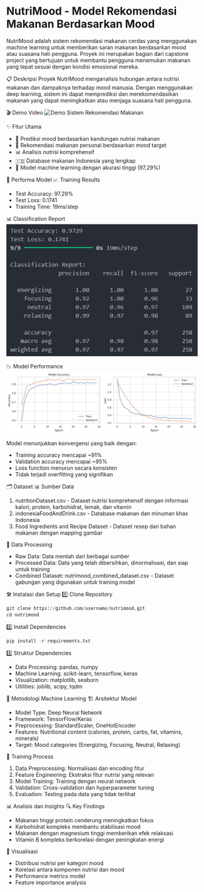 # NutriMood - Model Rekomendasi Makanan Berdasarkan Mood
NutriMood adalah sistem rekomendasi makanan cerdas yang menggunakan machine learning untuk memberikan saran makanan berdasarkan mood atau suasana hati pengguna. Proyek ini merupakan bagian dari capstone project yang bertujuan untuk membantu pengguna menemukan makanan yang tepat sesuai dengan kondisi emosional mereka.

📋 Deskripsi Proyek
NutriMood menganalisis hubungan antara nutrisi makanan dan dampaknya terhadap mood manusia. Dengan menggunakan deep learning, sistem ini dapat memprediksi dan merekomendasikan makanan yang dapat meningkatkan atau menjaga suasana hati pengguna.

🎬 Demo Video
![Demo Sistem Rekomendasi Makanan](assets/demo-aplikasi.gif)

✨ Fitur Utama
* 🎯 Prediksi mood berdasarkan kandungan nutrisi makanan
* 🍕 Rekomendasi makanan personal berdasarkan mood target
* 📊 Analisis nutrisi komprehensif
* 🇮🇩 Database makanan Indonesia yang lengkap
* 🤖 Model machine learning dengan akurasi tinggi (97,29%)

🚀 Performa Model
📈 Training Results
* Test Accuracy: 97.29%
* Test Loss: 0.1741
* Training Time: 19ms/step

📊 Classification Report
![Demo Sistem Rekomendasi Makanan](assets/classification_report.png)

📉 Model Performance
![Demo Sistem Rekomendasi Makanan](assets/model_perfomance.png)

Model menunjukkan konvergensi yang baik dengan:
* Training accuracy mencapai ~91%
* Validation accuracy mencapai ~95%
* Loss function menurun secara konsisten
* Tidak terjadi overfitting yang signifikan

🗂️ Dataset
📊 Sumber Data

1. nutritionDataset.csv - Dataset nutrisi komprehensif dengan informasi kalori, protein, karbohidrat, lemak, dan vitamin
2. indonesiaFoodAndDrink.csv - Database makanan dan minuman khas Indonesia
3. Food Ingredients and Recipe Dataset - Dataset resep dan bahan makanan dengan mapping gambar

🔄 Data Processing

* Raw Data: Data mentah dari berbagai sumber
* Processed Data: Data yang telah dibersihkan, dinormalisasi, dan siap untuk training
* Combined Dataset: nutrimood_combined_dataset.csv - Dataset gabungan yang digunakan untuk training model

🛠️ Instalasi dan Setup
1️⃣ Clone Repository
```python
git clone https://github.com/username/nutrimood.git
cd nutrimood
```

2️⃣ Install Dependencies
```python
pip install -r requirements.txt
```

3️⃣ Struktur Dependencies
* Data Processing: pandas, numpy
* Machine Learning: scikit-learn, tensorflow, keras
* Visualization: matplotlib, seaborn
* Utilities: joblib, scipy, tqdm

🧠 Metodologi Machine Learning
🏗️ Arsitektur Model

* Model Type: Deep Neural Network
* Framework: TensorFlow/Keras
* Preprocessing: StandardScaler, OneHotEncoder
* Features: Nutritional content (calories, protein, carbs, fat, vitamins, minerals)
* Target: Mood categories (Energizing, Focusing, Neutral, Relaxing)

📝 Training Process

1. Data Preprocessing: Normalisasi dan encoding fitur
2. Feature Engineering: Ekstraksi fitur nutrisi yang relevan
3. Model Training: Training dengan neural network
4. Validation: Cross-validation dan hyperparameter tuning
5. Evaluation: Testing pada data yang tidak terlihat

📊 Analisis dan Insights
🔍 Key Findings

* Makanan tinggi protein cenderung meningkatkan fokus
* Karbohidrat kompleks membantu stabilisasi mood
* Makanan dengan magnesium tinggi memberikan efek relaksasi
* Vitamin B kompleks berkorelasi dengan peningkatan energi

🎨 Visualisasi

* Distribusi nutrisi per kategori mood
* Korelasi antara komponen nutrisi dan mood
* Performance metrics model
* Feature importance analysis
